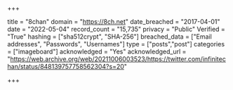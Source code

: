 +++

title = "8chan"
domain = "https://8ch.net"
date_breached = "2017-04-01"
date = "2022-05-04"
record_count = "15,735"
privacy = "Public"
Verified = "True"
hashing = ["sha512crypt", "SHA-256"]
breached_data = ["Email addresses", "Passwords", "Usernames"]
type = ["posts","post"]
categories = ["imageboard"]
acknowledged = "Yes"
acknowledged_url = "https://web.archive.org/web/20211006003523/https://twitter.com/infinitechan/status/848139757758562304?s=20"

+++




